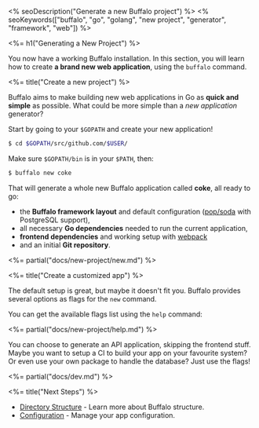 <% seoDescription("Generate a new Buffalo project") %>
<% seoKeywords(["buffalo", "go", "golang", "new project", "generator", "framework", "web"]) %>

<%= h1("Generating a New Project") %>

You now have a working Buffalo installation. In this section, you will learn how to create **a brand new web application**, using the `buffalo` command. 

<%= title("Create a new project") %>

Buffalo aims to make building new web applications in Go as **quick and simple** as possible. What could be more simple than a *new application* generator?

Start by going to your `$GOPATH` and create your new application!

```bash
$ cd $GOPATH/src/github.com/$USER/
```

Make sure `$GOPATH/bin` is in your `$PATH`, then:

```bash
$ buffalo new coke
```

That will generate a whole new Buffalo application called **coke**, all ready to go:
* the **Buffalo framework layout** and default configuration ([pop/soda](https://github.com/gobuffalo/pop) with PostgreSQL support),
* all necessary **Go dependencies** needed to run the current application,
* **frontend dependencies** and working setup with [webpack](https://webpack.js.org/)
* and an initial **Git repository**.

<%= partial("docs/new-project/new.md") %>

<%= title("Create a customized app") %>

The default setup is great, but maybe it doesn't fit you. Buffalo provides several options as flags for the `new` command.

You can get the available flags list using the `help` command: 

<%= partial("docs/new-project/help.md") %>

You can choose to generate an API application, skipping the frontend stuff. Maybe you want to setup a CI to build your app on your favourite system? Or even use your own package to handle the database? Just use the flags!

<%= partial("docs/dev.md") %>

<%= title("Next Steps") %>

* [Directory Structure](/en/docs/directory-structure) - Learn more about Buffalo structure.
* [Configuration](/en/docs/config-vars) - Manage your app configuration.